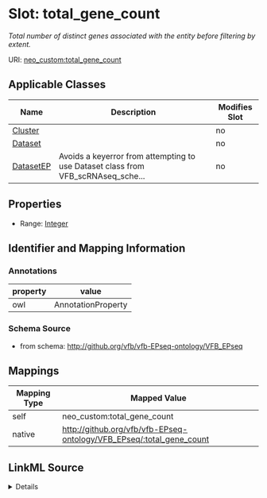 

# Slot: total_gene_count


_Total number of distinct genes associated with the entity before filtering by extent._





URI: [neo_custom:total_gene_count](http://n2o.neo/custom/total_gene_count)



<!-- no inheritance hierarchy -->





## Applicable Classes

| Name | Description | Modifies Slot |
| --- | --- | --- |
| [Cluster](Cluster.md) |  |  no  |
| [Dataset](Dataset.md) |  |  no  |
| [DatasetEP](DatasetEP.md) | Avoids a keyerror from attempting to use Dataset class from VFB_scRNAseq_sche... |  no  |







## Properties

* Range: [Integer](Integer.md)





## Identifier and Mapping Information





### Annotations

| property | value |
| --- | --- |
| owl | AnnotationProperty |



### Schema Source


* from schema: http://github.org/vfb/vfb-EPseq-ontology/VFB_EPseq




## Mappings

| Mapping Type | Mapped Value |
| ---  | ---  |
| self | neo_custom:total_gene_count |
| native | http://github.org/vfb/vfb-EPseq-ontology/VFB_EPseq/:total_gene_count |




## LinkML Source

<details>
```yaml
name: total_gene_count
annotations:
  owl:
    tag: owl
    value: AnnotationProperty
description: Total number of distinct genes associated with the entity before filtering
  by extent.
from_schema: http://github.org/vfb/vfb-EPseq-ontology/VFB_EPseq
rank: 1000
slot_uri: neo_custom:total_gene_count
alias: total_gene_count
domain_of:
- Dataset
- Cluster
range: integer

```
</details>
